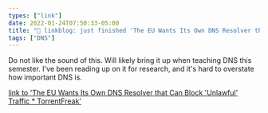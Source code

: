 ```yaml
---
types: ["link"]
date: 2022-01-24T07:50:33-05:00
title: "🔗 linkblog: just finished 'The EU Wants Its Own DNS Resolver that Can Block 'Unlawful' Traffic * TorrentFreak'"
tags: ["DNS"]
---
```

Do not like the sound of this. Will likely bring it up when teaching DNS this semester. I've been reading up on it for research, and it's hard to overstate how important DNS is.
 
[link to 'The EU Wants Its Own DNS Resolver that Can Block 'Unlawful' Traffic * TorrentFreak'](https://torrentfreak.com/the-eu-wants-its-own-dns-resolver-that-can-block-unlawful-traffic-220119/)
